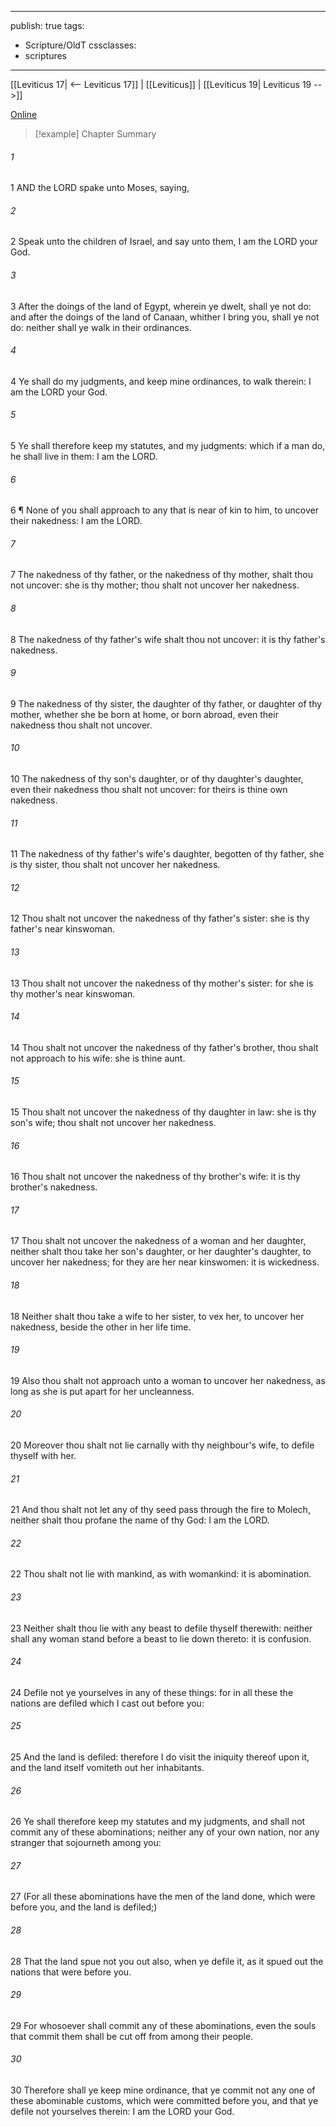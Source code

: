 

---
publish: true
tags:
  - Scripture/OldT
cssclasses:
  - scriptures
---
[[Leviticus 17| <-- Leviticus 17]] | [[Leviticus]] | [[Leviticus 19| Leviticus 19 -->]]

[Online](https://churchofjesuschrist.org/study/scriptures/ot/lev/18?lang=eng)

>[!example] Chapter Summary
>
###### 1
1 AND the LORD spake unto Moses, saying,
###### 2
2 Speak unto the children of Israel, and say unto them, I am the LORD your God.
###### 3
3 After the doings of the land of Egypt, wherein ye dwelt, shall ye not do: and after the doings of the land of Canaan, whither I bring you, shall ye not do: neither shall ye walk in their ordinances.
###### 4
4 Ye shall do my judgments, and keep mine ordinances, to walk therein: I am the LORD your God.
###### 5
5 Ye shall therefore keep my statutes, and my judgments: which if a man do, he shall live in them: I am the LORD.
###### 6
6 ¶ None of you shall approach to any that is near of kin to him, to uncover their nakedness: I am the LORD.
###### 7
7 The nakedness of thy father, or the nakedness of thy mother, shalt thou not uncover: she is thy mother; thou shalt not uncover her nakedness.
###### 8
8 The nakedness of thy father's wife shalt thou not uncover: it is thy father's nakedness.
###### 9
9 The nakedness of thy sister, the daughter of thy father, or daughter of thy mother, whether she be born at home, or born abroad, even their nakedness thou shalt not uncover.
###### 10
10 The nakedness of thy son's daughter, or of thy daughter's daughter, even their nakedness thou shalt not uncover: for theirs is thine own nakedness.
###### 11
11 The nakedness of thy father's wife's daughter, begotten of thy father, she is thy sister, thou shalt not uncover her nakedness.
###### 12
12 Thou shalt not uncover the nakedness of thy father's sister: she is thy father's near kinswoman.
###### 13
13 Thou shalt not uncover the nakedness of thy mother's sister: for she is thy mother's near kinswoman.
###### 14
14 Thou shalt not uncover the nakedness of thy father's brother, thou shalt not approach to his wife: she is thine aunt.
###### 15
15 Thou shalt not uncover the nakedness of thy daughter in law: she is thy son's wife; thou shalt not uncover her nakedness.
###### 16
16 Thou shalt not uncover the nakedness of thy brother's wife: it is thy brother's nakedness.
###### 17
17 Thou shalt not uncover the nakedness of a woman and her daughter, neither shalt thou take her son's daughter, or her daughter's daughter, to uncover her nakedness; for they are her near kinswomen: it is wickedness.
###### 18
18 Neither shalt thou take a wife to her sister, to vex her, to uncover her nakedness, beside the other in her life time.
###### 19
19 Also thou shalt not approach unto a woman to uncover her nakedness, as long as she is put apart for her uncleanness.
###### 20
20 Moreover thou shalt not lie carnally with thy neighbour's wife, to defile thyself with her.
###### 21
21 And thou shalt not let any of thy seed pass through the fire to Molech, neither shalt thou profane the name of thy God: I am the LORD.
###### 22
22 Thou shalt not lie with mankind, as with womankind: it is abomination.
###### 23
23 Neither shalt thou lie with any beast to defile thyself therewith: neither shall any woman stand before a beast to lie down thereto: it is confusion.
###### 24
24 Defile not ye yourselves in any of these things: for in all these the nations are defiled which I cast out before you:
###### 25
25 And the land is defiled: therefore I do visit the iniquity thereof upon it, and the land itself vomiteth out her inhabitants.
###### 26
26 Ye shall therefore keep my statutes and my judgments, and shall not commit any of these abominations; neither any of your own nation, nor any stranger that sojourneth among you:
###### 27
27 (For all these abominations have the men of the land done, which were before you, and the land is defiled;)
###### 28
28 That the land spue not you out also, when ye defile it, as it spued out the nations that were before you.
###### 29
29 For whosoever shall commit any of these abominations, even the souls that commit them shall be cut off from among their people.
###### 30
30 Therefore shall ye keep mine ordinance, that ye commit not any one of these abominable customs, which were committed before you, and that ye defile not yourselves therein: I am the LORD your God.



